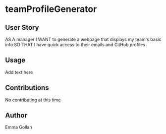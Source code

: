 # teamProfileGenerator

## User Story
AS A manager
I WANT to generate a webpage that displays my team's basic info
SO THAT I have quick access to their emails and GitHub profiles

## Usage
Add text here

## Contributions
No contributing at this time

## Author
Emma Gollan

